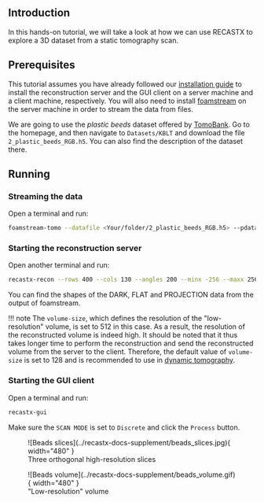 ## Introduction

In this hands-on tutorial, we will take a look at how we can use RECASTX to explore
a 3D dataset from a static tomography scan.

## Prerequisites

This tutorial assumes you have already followed our [installation guide](../installation.md) 
to install the reconstruction server and the GUI client on a server machine and a client 
machine, respectively. You will also need to install 
[foamstream](https://github.com/zhujun98/foamstream.git) on the server machine in order 
to stream the data from files.

We are going to use the *plastic beeds* dataset offered by 
[TomoBank](https://tomobank.readthedocs.io/en/latest/#). Go to the homepage, and then navigate 
to `Datasets/KBLT` and download the file `2_plastic_beeds_RGB.h5`. 
You can also find the description of the dataset there.

## Running

### Streaming the data

Open a terminal and run:
```sh
foamstream-tomo --datafile <Your/folder/2_plastic_beeds_RGB.h5> --pdata tomo --pflat flat
```

### Starting the reconstruction server

Open another terminal and run:
```sh
recastx-recon --rows 400 --cols 130 --angles 200 --minx -256 --maxx 256 --miny -256 --maxy 256 --volume-size 512
```

You can find the shapes of the DARK, FLAT and PROJECTION data from the output of foamstream.

!!! note
    The `volume-size`, which defines the resolution of the "low-resolution" 
    volume, is set to 512 in this case. As a result, the resolution of the 
    reconstructed volume is indeed high. It should be noted that it thus takes
    longer time to perform the reconstruction and send the reconstructed volume
    from the server to the client. Therefore, the default value of `volume-size`
    is set to 128 and is recommended to use in [dynamic tomography](./fuel_cell.md).

### Starting the GUI client

Open a terminal and run:
```sh
recastx-gui
```

Make sure the `SCAN MODE` is set to `Discrete` and click the `Process` button.

<figure markdown>
  ![Beads slices](../recastx-docs-supplement/beads_slices.jpg){ width="480" }
  <figcaption>Three orthogonal high-resolution slices</figcaption>
</figure>

<figure markdown>
  ![Beads volume](../recastx-docs-supplement/beads_volume.gif){ width="480" }
  <figcaption>"Low-resolution" volume</figcaption>
</figure>